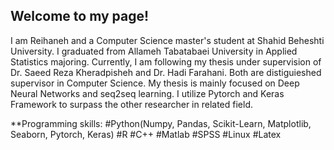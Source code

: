 

## Welcome to my page!


I am Reihaneh and a Computer Science master's student at Shahid Beheshti University. I graduated from Allameh Tabatabaei University in Applied Statistics majoring.
Currently, I am following my thesis under supervision of Dr. Saeed Reza Kheradpisheh and Dr. Hadi Farahani. Both are distiguieshed supervisor in Computer Science.
My thesis is mainly focused on Deep Neural Networks and seq2seq learning. I utilize Pytorch and Keras Framework to surpass the other researcher in related field.

**Programming skills:
#Python(Numpy, Pandas, Scikit-Learn, Matplotlib, Seaborn, Pytorch, Keras)
#R
#C++
#Matlab
#SPSS
#Linux
#Latex



